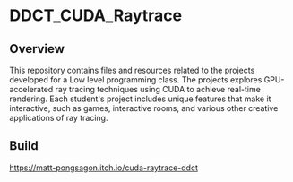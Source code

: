 # DDCT_CUDA_Raytrace

## Overview
This repository contains files and resources related to the projects developed for a Low level programming class. The projects explores GPU-accelerated ray tracing techniques using CUDA to achieve real-time rendering.
Each student's project includes unique features that make it interactive, such as games, interactive rooms, and various other creative applications of ray tracing. 

## Build
https://matt-pongsagon.itch.io/cuda-raytrace-ddct
